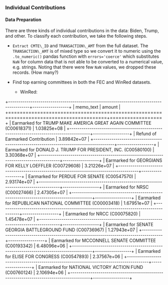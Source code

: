 ### Individual Contributions

#### Data Preparation
There are three kinds of individual contributions in the data: Biden,
Trump, and other. To classify each contribution, we take the following
steps.

* `Extract CMTE\_ID` and `TRANSACTION\_AMT` from the full dataset. The
  `TRANSACTION\_AMT` is of mixed type so we convert it to numeric using the
  `.to_numeric()` pandas function with `errors='coerce'` which substitutes
  `NaN` for column data that is not able to be converted to a numerical
  value, e.g. strings. Noting that there were few `NaN` values, we dropped
  these records. (How many?)

* Find top earning committees in both the FEC and WinRed datasets.

	* WinRed:
	  

+----------------------------------------------------------------------------------------+------------------+
| memo_text                                                                              |           amount |
+========================================================================================+==================+
| Earmarked for TRUMP MAKE AMERICA GREAT AGAIN COMMITTEE (C00618371)                     |      1.03825e+08 |
+----------------------------------------------------------------------------------------+------------------+
| Refund of Earmarked Contribution                                                       |      3.89842e+07 |
+----------------------------------------------------------------------------------------+------------------+
| Earmarked for DONALD J. TRUMP FOR PRESIDENT, INC. (C00580100)                          |      3.30368e+07 |
+----------------------------------------------------------------------------------------+------------------+
| Earmarked for GEORGIANS FOR KELLY LOEFFLER (C00729608)                                 |      3.21226e+07 |
+----------------------------------------------------------------------------------------+------------------+
| Earmarked for PERDUE FOR SENATE (C00547570)                                            |      2.93174e+07 |
+----------------------------------------------------------------------------------------+------------------+
| Earmarked for NRSC (C00027466)                                                         |      2.47305e+07 |
+----------------------------------------------------------------------------------------+------------------+
| Earmarked for REPUBLICAN NATIONAL COMMITTEE (C00003418)                                |      1.67951e+07 |
+----------------------------------------------------------------------------------------+------------------+
| Earmarked for NRCC (C00075820)                                                         |      1.45478e+07 |
+----------------------------------------------------------------------------------------+------------------+
| Earmarked for SENATE GEORGIA BATTLEGROUND FUND (C00736967)                             |      1.27943e+07 |
+----------------------------------------------------------------------------------------+------------------+
| Earmarked for MCCONNELL SENATE COMMITTEE (C00193342)                                   |      6.48096e+06 |
+----------------------------------------------------------------------------------------+------------------+
| Earmarked for ELISE FOR CONGRESS (C00547893)                                           |      2.37567e+06 |
+----------------------------------------------------------------------------------------+------------------+
| Earmarked for NATIONAL VICTORY ACTION FUND (C00760124)                                 |      2.10694e+06 |
+----------------------------------------------------------------------------------------+------------------+

